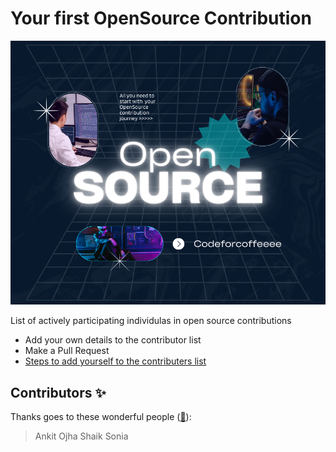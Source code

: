 # Your first OpenSource Contribution

<p align="center">
    <a href="https://www.youtube.com/@codeforcoffeee">
        <img src="./hero-image.png"/>
    </a>
</p>

<p>List of actively participating individulas in open source contributions</p>

- Add your own details to the contributor list
- Make a Pull Request
- [Steps to add yourself to the contributers list](https://github.com/ankitojha07/First-Open-Source-Contribution/blob/main/CONTRIBUTING.md)


## Contributors ✨

Thanks goes to these wonderful people ([:hugs:](https://allcontributors.org/docs/en/emoji-key)):

<!-- ALL-CONTRIBUTORS-LIST:START - Do not remove or modify this section -->
<!-- prettier-ignore-start -->
<!-- markdownlint-disable -->

 > Ankit Ojha
 > Shaik Sonia
